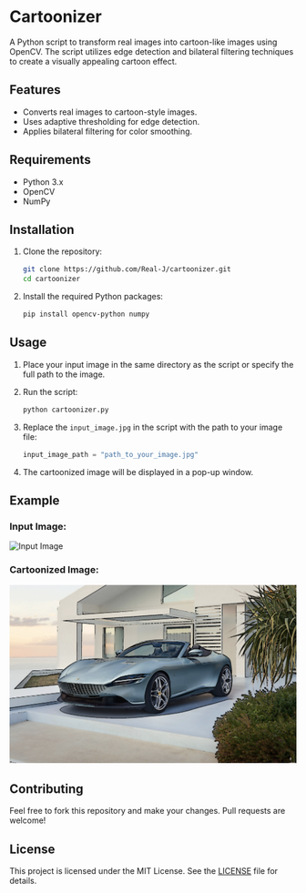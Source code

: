 # Cartoonizer

A Python script to transform real images into cartoon-like images using OpenCV. The script utilizes edge detection and bilateral filtering techniques to create a visually appealing cartoon effect.

## Features
- Converts real images to cartoon-style images.
- Uses adaptive thresholding for edge detection.
- Applies bilateral filtering for color smoothing.

## Requirements
- Python 3.x
- OpenCV
- NumPy

## Installation

1. Clone the repository:
   ```bash
   git clone https://github.com/Real-J/cartoonizer.git
   cd cartoonizer
   ```

2. Install the required Python packages:
   ```bash
   pip install opencv-python numpy
   ```

## Usage

1. Place your input image in the same directory as the script or specify the full path to the image.

2. Run the script:
   ```bash
   python cartoonizer.py
   ```

3. Replace the `input_image.jpg` in the script with the path to your image file:
   ```python
   input_image_path = "path_to_your_image.jpg"
   ```

4. The cartoonized image will be displayed in a pop-up window.

## Example
### Input Image:
![Input Image](c1.jpg)

### Cartoonized Image:
![Cartoonized Image](c2.png)



## Contributing
Feel free to fork this repository and make your changes. Pull requests are welcome!

## License
This project is licensed under the MIT License. See the [LICENSE](LICENSE) file for details.

